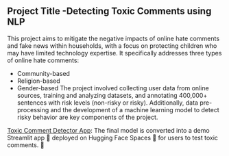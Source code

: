 ## Project Title -Detecting Toxic Comments using NLP
This project aims to mitigate the negative impacts of online hate comments and fake news within households, with a focus on protecting children who may have limited technology expertise. It specifically addresses three types of online hate comments:

- Community-based
- Religion-based
- Gender-based
The project involved collecting user data from online sources, training and analyzing datasets, and annotating 400,000+ sentences with risk levels (non-risky or risky). Additionally, data pre-processing and the development of a machine learning model to detect risky behavior are key components of the project.

[Toxic Comment Detector App](https://huggingface.co/spaces/PurtiSharma/toxic_comments): The final model is converted into a demo Streamlit app 🚀 deployed on Hugging Face Spaces 🤗 for users to test toxic comments. 💬
